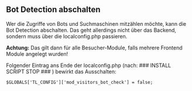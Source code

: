 ## Bot Detection abschalten

Wer die Zugriffe von Bots und Suchmaschinen mitzählen möchte, kann die Bot Detection abschalten. Das geht allerdings nicht über das Backend, sondern muss über die localconfig.php passieren.

**Achtung:** Das gilt dann für alle Besucher-Module, falls mehrere Frontend Module angelegt wurden!

Folgender Eintrag ans Ende der localconfig.php (nach: ### INSTALL SCRIPT STOP ### ) bewirkt das Ausschalten:

    $GLOBALS['TL_CONFIG']['mod_visitors_bot_check'] = false;

